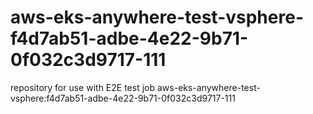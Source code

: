 # aws-eks-anywhere-test-vsphere-f4d7ab51-adbe-4e22-9b71-0f032c3d9717-111
repository for use with E2E test job aws-eks-anywhere-test-vsphere:f4d7ab51-adbe-4e22-9b71-0f032c3d9717-111
